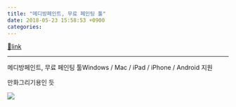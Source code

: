 ```yaml
---
title: "메디방페인트, 무료 페인팅 툴"
date: 2018-05-23 15:58:53 +0900
categories: 
---
```

[🔗link](http://www.mins01.com/mh/tech/read/1165)
***


메디방페인트, 무료 페인팅 툴Windows / Mac / iPad / iPhone / Android 지원

만화그리기용인 듯  
  
![](https://medibangpaint.com/wp-content/themes/cloudalpaca.com/images/top/medichan_2.gif)


